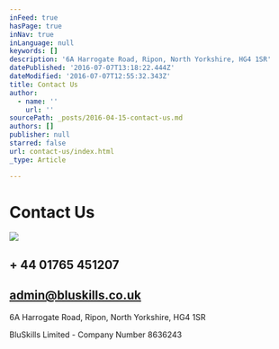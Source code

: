 ```yaml
---
inFeed: true
hasPage: true
inNav: true
inLanguage: null
keywords: []
description: '6A Harrogate Road, Ripon, North Yorkshire, HG4 1SR'
datePublished: '2016-07-07T13:18:22.444Z'
dateModified: '2016-07-07T12:55:32.343Z'
title: Contact Us
author:
  - name: ''
    url: ''
sourcePath: _posts/2016-04-15-contact-us.md
authors: []
publisher: null
starred: false
url: contact-us/index.html
_type: Article

---
```

# Contact Us
![](https://the-grid-user-content.s3-us-west-2.amazonaws.com/586c33bc-8d35-44c5-b62b-a957cad20b04.jpg)

## + 44 01765 451207 

## admin@bluskills.co.uk

6A Harrogate Road, Ripon, North Yorkshire, HG4 1SR

BluSkills Limited - Company Number 8636243
